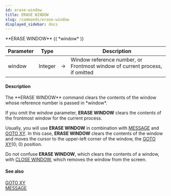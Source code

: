 ```yaml
---
id: erase-window
title: ERASE WINDOW
slug: /commands/erase-window
displayed_sidebar: docs
---
```


<!--REF #_command_.ERASE WINDOW.Syntax-->**ERASE WINDOW** {( *window* )}<!-- END REF-->
<!--REF #_command_.ERASE WINDOW.Params-->
| Parameter | Type |  | Description |
| --- | --- | --- | --- |
| window | Integer | &rarr; | Window reference number, or Frontmost window of current process, if omitted |

<!-- END REF-->

#### Description 

<!--REF #_command_.ERASE WINDOW.Summary-->The **ERASE WINDOW** command clears the contents of the window whose reference number is passed in *window*.<!-- END REF--> 

If you omit the *window* parameter, **ERASE WINDOW** clears the contents of the frontmost window for the current process.

Usually, you will use **ERASE WINDOW** in combination with [MESSAGE](message.md) and [GOTO XY](goto-xy.md). In this case, **ERASE WINDOW** clears the contents of the window and moves the cursor to the upper-left corner of the window, the [GOTO XY](goto-xy.md)(0; 0) position. 

Do not confuse **ERASE WINDOW**, which clears the contents of a window, with [CLOSE WINDOW](close-window.md), which removes the window from the screen.

#### See also 

[GOTO XY](goto-xy.md)  
[MESSAGE](message.md)  